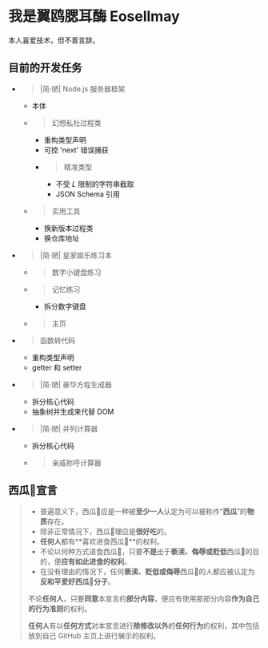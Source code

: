 # 我是翼鸥腮耳酶 Eosellmay

本人喜爱技术，但不善言辞。

## 目前的开发任务

- > |简·陋| Node.js 服务器框架
  - 本体
  - > 幻想私社过程类
    - 重构类型声明
    - 可控 'next' 错误捕获
    - > 精准类型
      - 不受 $L$ 限制的字符串截取
      - JSON Schema 引用
  - > 实用工具
    - 换新版本过程类
    - 换仓库地址
- > |简·陋| 皇家娱乐练习本
  - > 数字小键盘练习
  - > 记忆练习
    - 拆分数字键盘
  - > 主页
- > 函数转代码
  - 重构类型声明
  - getter 和 setter
- > |简·陋| 豪华方程生成器
  - 拆分核心代码
  - 抽象树并生成来代替 DOM
- > |简·陋| 并列计算器
  - 拆分核心代码
  - > 亲戚称呼计算器

## 西瓜🍉宣言

> - 普遍意义下，西瓜🍉应是一种被**至少一人**认定为可以被称作“**西瓜**”的**物质**存在。
> - 除非正常情况下，西瓜🍉理应是**很好吃**的。
> - **任何人**都有**喜欢进食西瓜🍉**的权利。
> - 不论以何种方式进食西瓜🍉，只要**不是**出于**亵渎、侮辱或贬低**西瓜🍉的目的，便**应有如此进食的权利**。
> - 在没有理由的情况下，任何**亵渎、贬低或侮辱**西瓜🍉的人都应被认定为**反和平爱好西瓜🍉分子**。
>
> 不论**任何人**，只要**同意**本宣言的**部分内容**，便应有使用那部分内容**作为自己的行为准则**的权利。
> 
> **任何人**有以**任何方式**对本宣言进行**除修改以外**的**任何行为**的权利，其中包括放到自己 GitHub 主页上进行展示的权利。
